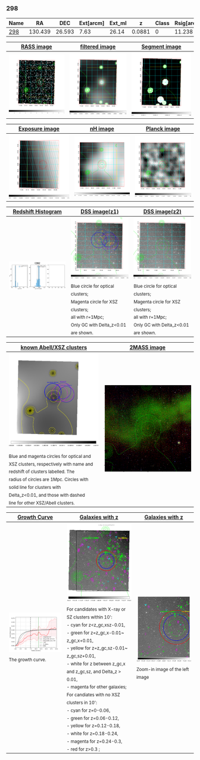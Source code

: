 <div STYLE="page-break-after: always;"></div>

### 298

|Name          |RA          |DEC      | Ext[arcm] | Ext_ml | z    | Class| Rsig[arcmin] | CRsig[c/s] | CR500[c/s] | R500[Mpc] |L500[erg/s]|F500[erg/s/cm^2]| M500[Msun]|Tx[keV]|beta|GC(XSZ,Delta_z<0.01)| GC(OPT,Delta_z<0.01)|GC|alias|
|--------------|------------|------------|---|---|-----------|--------|------|------|----|----|----|----|----|----|----|----|----|----|---|
|[298](script/298.md)     | 130.439       | 26.593       | 7.63    | 26.14   | 0.0881 | 0   | 11.238 |0.100 |0.095 |0.729 |3.257e+43 |1.682e-12 |1.200e+14 |2.462 |0.462 |-, |-, |-, |t382|

|[RASS image](../image/298/298_img.pdf)|[filtered image](../image/298/298_fil.pdf)|[Segment image](../image/298/298_seg.pdf)|
|-------------------|--------------------|-------------------|
| <img src="../image/298/298_img.png" width="300">  | <img src="../image/298/298_fil.png" width="300">   | <img src="../image/298/298_seg.png" width="300">  |

|[Exposure image](../image/298/298_mex.pdf)| [nH image](../image/298/298_nh.pdf)| [Planck image](../image/298/298_p.pdf)|
|-------------------|--------------------|-------------------|
|<img src="../image/298/298_mex.png" width="300">   | <img src="../image/298/298_nh.png" width="300">    | <img src="../image/298/298_p.png" width="300"> |

|[Redshift Histogram](../image/298/298_zg.pdf) | [DSS image(z1)](../image/298/298_dss_z1.pdf)      |  [DSS image(z2)](../image/298/298_dss_z2.pdf)    |
|-------------------|--------------------|-------------------|
|<img src="../image/298/298_zg.png" width="300"> |<img src="../image/298/298_dss_z1.png" width="300"> <sub><br>Blue circle for optical clusters; <br>Magenta circle for XSZ clusters; <br>all with r=1Mpc; <br>Only GC with Delta_z<0.01 are shown. </sub>| <img src="../image/298/298_dss_z2.png" width="300"><sub><br>Blue circle for optical clusters; <br>Magenta circle for XSZ clusters; <br>all with r=1Mpc; <br>Only GC with Delta_z<0.01 are shown. </sub> |

|[known Abell/XSZ clusters](../image/298/298_m.pdf) | [2MASS image](../image/298/298_2mass.pdf)      |
|-------------------|-------------------|
|<img src=../image/298/298_m.png width="300"> <sub><br>Blue and magenta circles for optical and <br>XSZ clusters, respectively with name and <br>redshift of clusters labelled. The <br>radius of circles are 1Mpc. Circles with <br>solid line for clusters with <br>Delta_z<0.01, and those with dashed <br>line for other XSZ/Abell clusters.        </sub>|<img src="../image/298/298_2mass.png" width="300">  |

|[Growth Curve](../image/298/298_gca_all.png) |[Galaxies with z](../image/298/298_opt_ned.pdf) |[Galaxies with z](../image/298/298_opt_ned_zoom.pdf) |
|-------------------|-------------------|-------------------|
| <img src="../image/298/298_gca_all.png" width="300"> <sub><br>The growth curve.</sub>| <img src=../image/298/298_opt_ned.png width="300"> <br><sub> For candidates with X-ray or SZ clusters within 10': <br> - cyan for z<z_gc,xsz-0.01, <br> - green for z=z_gc,x-0.01~ z_gc,x+0.01, <br> - yellow for z=z_gc,sz-0.01~ z_gc,sz+0.01, <br> - white for z between z_gc,x and z_gc,sz, and Delta_z > 0.01, <br> - magenta for other galaxies; <br>For candiates with no XSZ clusters in 10': <br> - cyan for z=0-0.06, <br> - green for z=0.06-0.12, <br> - yellow for z=0.12-0.18, <br> - white for z=0.18-0.24, <br> - magenta for z=0.24-0.3, <br> - red for z>0.3 ;  </sub>|<img src=../image/298/298_opt_ned_zoom.png width="300">  <br><sub> Zoom-in image of the left image</sub>|




